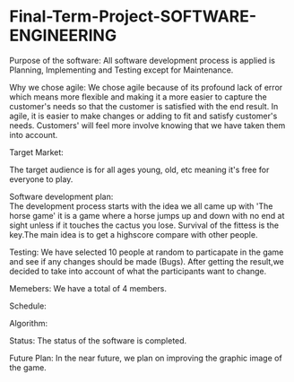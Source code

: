 # Final-Term-Project-SOFTWARE-ENGINEERING

Purpose of the software:
All software development process is applied is Planning, Implementing and Testing except for Maintenance.

Why we chose agile:
We chose agile because of its profound lack of error which means more flexible and making it a more easier to capture the customer's needs so that the customer is satisfied 
with the end result.
In agile, it is easier to make changes or adding to fit and satisfy customer's needs. Customers' will feel more involve knowing that we have taken them into account.        

Target Market:

The target audience is for all ages young, old, etc meaning it's free for everyone to play.                                   

Software development plan:                                                                                                                                                  
The development process starts with the idea we all came up with 'The horse game' it is a game where a horse jumps up and down with no end at sight unless if it touches the
cactus you lose. Survival of the fittess is the key.The main idea is to get a highscore compare with other people.     

Testing:
We have selected 10 people at random to particapate in the game and see if any changes should be made (Bugs). After getting the result,we decided to take into account of what
the participants want to change.           

Memebers:
We have a total of 4 members. 

Schedule:


Algorithm:  


Status:
The status of the software is completed. 

Future Plan:
In the near future, we plan on improving the graphic image of the game.
